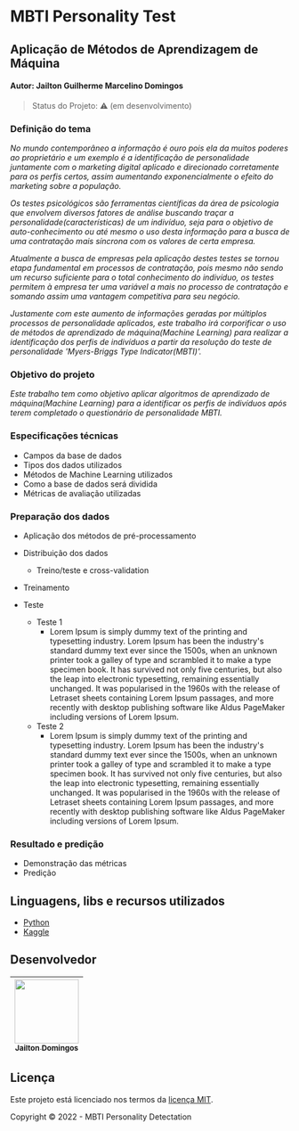 # MBTI Personality Test
## Aplicação de Métodos de Aprendizagem de Máquina 
#### Autor: Jailton Guilherme Marcelino Domingos<br>


> Status do Projeto: :warning: (em desenvolvimento)
> 
### Definição do tema
*No mundo contemporâneo a informação é ouro pois ela da muitos poderes ao proprietário e um exemplo é a identificação de personalidade juntamente com o marketing digital aplicado e direcionado corretamente para os perfis certos, assim aumentando exponencialmente o efeito do marketing sobre a população.*

*Os testes psicológicos são ferramentas científicas da área de psicologia que envolvem diversos fatores de análise buscando traçar a personalidade(características) de um indivíduo, seja para o objetivo de auto-conhecimento ou até mesmo o uso desta informação para a busca de uma contratação mais síncrona com os valores de certa empresa.*

*Atualmente a busca de empresas pela aplicação destes testes se tornou etapa fundamental em processos de contratação, pois mesmo não sendo um recurso suficiente para o total conhecimento do indivíduo, os testes permitem à empresa ter uma variável a mais no processo de contratação e somando assim uma vantagem competitiva para seu negócio.*

*Justamente com este aumento de informações geradas por múltiplos processos de personalidade aplicados, este trabalho irá corporificar o uso de métodos de aprendizado de máquina(Machine Learning) para realizar a identificação dos perfis de indivíduos a partir da resolução do teste de personalidade 'Myers-Briggs Type Indicator(MBTI)'.*


### Objetivo do projeto
*Este trabalho tem como objetivo aplicar algoritmos de aprendizado de máquina(Machine Learning) para a identificar os perfis de indivíduos após terem completado o questionário de personalidade MBTI.*


### Especificações técnicas
- Campos da base de dados
- Tipos dos dados utilizados
- Métodos de Machine Learning utilizados
- Como a base de dados será dividida
- Métricas de avaliação utilizadas


### Preparação dos dados
- Aplicação dos métodos de pré-processamento
- Distribuição dos dados
  - Treino/teste e cross-validation

- Treinamento
- Teste
  - Teste 1
    - Lorem Ipsum is simply dummy text of the printing and typesetting industry. Lorem Ipsum has been the industry's standard dummy text ever since the 1500s, when an unknown printer took a galley of type and scrambled it to make a type specimen book. It has survived not only five centuries, but also the leap into electronic typesetting, remaining essentially unchanged. It was popularised in the 1960s with the release of Letraset sheets containing Lorem Ipsum passages, and more recently with desktop publishing software like Aldus PageMaker including versions of Lorem Ipsum.
  - Teste 2
    - Lorem Ipsum is simply dummy text of the printing and typesetting industry. Lorem Ipsum has been the industry's standard dummy text ever since the 1500s, when an unknown printer took a galley of type and scrambled it to make a type specimen book. It has survived not only five centuries, but also the leap into electronic typesetting, remaining essentially unchanged. It was popularised in the 1960s with the release of Letraset sheets containing Lorem Ipsum passages, and more recently with desktop publishing software like Aldus PageMaker including versions of Lorem Ipsum.


### Resultado e predição
- Demonstração das métricas
- Predição

## Linguagens, libs e recursos utilizados

- [Python](https://www.python.org/)
- [Kaggle](https://www.kaggle.com/)

## Desenvolvedor

[<img src="https://avatars.githubusercontent.com/u/31225679?v=4" width=115 > <br> <sub> Jailton Domingos </sub>](https://github.com/JailtonDomingos) |
| :---: |  

## Licença 

Este projeto está licenciado nos termos da [licença MIT](LICENSE).

Copyright :copyright: 2022 - MBTI Personality Detectation
